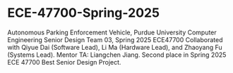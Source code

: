 # ECE-47700-Spring-2025
Autonomous Parking Enforcement Vehicle, Purdue University Computer Engineering Senior Design Team 03, Spring 2025 ECE47700
Collaborated with Qiyue Dai (Software Lead), Li Ma (Hardware Lead), and Zhaoyang Fu (Systems Lead). Mentor TA: Liangchen Jiang. Second place in Spring 2025 ECE 47700 Best Senior Design Project.

